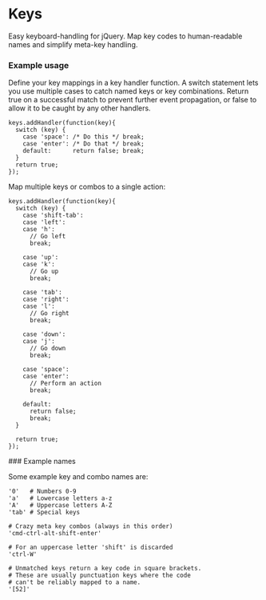 Keys
====

Easy keyboard-handling for jQuery. Map key codes to human-readable
names and simplify meta-key handling.

### Example usage

Define your key mappings in a key handler function. A switch statement
lets you use multiple cases to catch named keys or key combinations.
Return true on a successful match to prevent further event propagation,
or false to allow it to be caught by any other handlers.

    keys.addHandler(function(key){
      switch (key) {
        case 'space': /* Do this */ break;
        case 'enter': /* Do that */ break;
        default:      return false; break;
      }
      return true;
    });

Map multiple keys or combos to a single action:

    keys.addHandler(function(key){
      switch (key) {
        case 'shift-tab':
        case 'left':
        case 'h':
          // Go left
          break;

        case 'up':
        case 'k':
          // Go up
          break;

        case 'tab':
        case 'right':
        case 'l':
          // Go right
          break;

        case 'down':
        case 'j':
          // Go down
          break;

        case 'space':
        case 'enter':
          // Perform an action
          break;

        default:
          return false;
          break;
      }

      return true;
    });

### Example names

Some example key and combo names are:

    '0'   # Numbers 0-9
    'a'   # Lowercase letters a-z
    'A'   # Uppercase letters A-Z
    'tab' # Special keys

    # Crazy meta key combos (always in this order)
    'cmd-ctrl-alt-shift-enter'

    # For an uppercase letter 'shift' is discarded
    'ctrl-W'

    # Unmatched keys return a key code in square brackets.
    # These are usually punctuation keys where the code
    # can't be reliably mapped to a name.
    '[52]'

